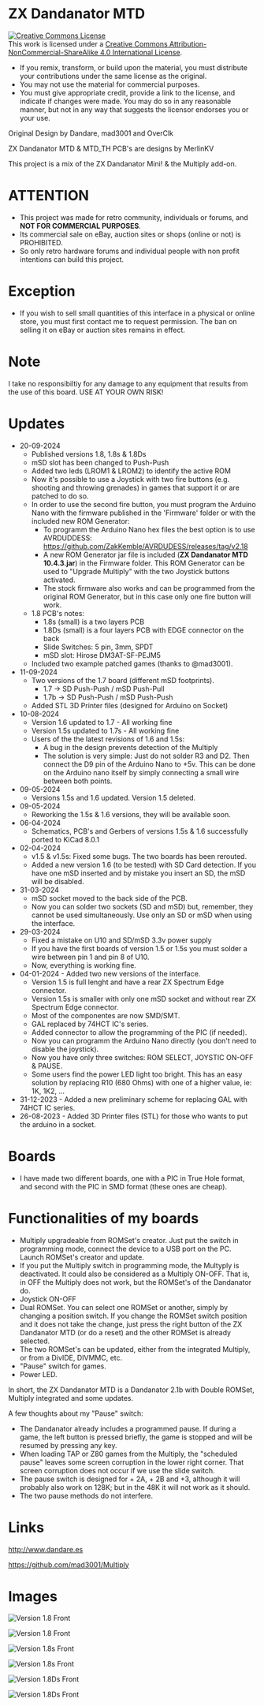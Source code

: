 # ZX Dandanator MTD

<a rel="license" href="http://creativecommons.org/licenses/by-nc-sa/4.0/"><img alt="Creative Commons License" style="border-width:0" src="https://i.creativecommons.org/l/by-nc-sa/4.0/88x31.png" /></a><br />This work is licensed under a <a rel="license" href="http://creativecommons.org/licenses/by-nc-sa/4.0/">Creative Commons Attribution-NonCommercial-ShareAlike 4.0 International License</a>.

* If you remix, transform, or build upon the material, you must distribute your contributions under the same license as the original.
* You may not use the material for commercial purposes.
* You must give appropriate credit, provide a link to the license, and indicate if changes were made. You may do so in any reasonable manner, but not in any way that suggests the licensor endorses you or your use.

Original Design by Dandare, mad3001 and OverClk

ZX Dandanator MTD & MTD_TH PCB's are designs by MerlinKV

This project is a mix of the ZX Dandanator Mini! & the Multiply add-on.

# ATTENTION

   - This project was made for retro community, individuals or forums, and **NOT FOR COMMERCIAL PURPOSES**.
   - Its commercial sale on eBay, auction sites or shops (online or not) is PROHIBITED.
   - So only retro hardware forums and individual people with non profit intentions can build this project.

# Exception

  - If you wish to sell small quantities of this interface in a physical or online store, you must first contact me to request permission. The ban on selling it on eBay or auction sites remains in effect.

# Note

I take no responsibiltiy for any damage to any equipment that results from the use of this board.
USE AT YOUR OWN RISK!

# Updates

* 20-09-2024
  - Published versions 1.8, 1.8s & 1.8Ds
  - mSD slot has been changed to Push-Push
  - Added two leds (LROM1 & LROM2) to identify the active ROM
  - Now it's possible to use a Joystick with two fire buttons (e.g. shooting and throwing grenades) in games that support it or are patched to do so.
  - In order to use the second fire button, you must program the Arduino Nano with the firmware published in the 'Firmware' folder or with the included new ROM Generator:
    * To programm the Arduino Nano hex files the best option is to use AVRDUDDESS: https://github.com/ZakKemble/AVRDUDESS/releases/tag/v2.18
    * A new ROM Generator jar file is included (**ZX Dandanator MTD 10.4.3.jar**) in the Firmware folder. This ROM Generator can be used to "Upgrade Multiply" with the two Joystick buttons activated.
    * The stock firmware also works and can be programmed from the original ROM Generator, but in this case only one fire button will work.
  - 1.8 PCB's notes:
    * 1.8s (small) is a two layers PCB
    * 1.8Ds (small) is a four layers PCB with EDGE connector on the back
    * Slide Switches: 5 pin, 3mm, SPDT
    * mSD slot: Hirose DM3AT-SF-PEJM5
  - Included two example patched games (thanks to @mad3001).
* 11-09-2024
  - Two versions of the 1.7 board (different mSD footprints).
    * 1.7 -> SD Push-Push / mSD Push-Pull
    * 1.7b -> SD Push-Push / mSD Push-Push
  - Added STL 3D Printer files (designed for Arduino on Socket)
* 10-08-2024
   - Version 1.6 updated to 1.7 - All working fine
   - Version 1.5s updated to 1.7s - All working fine
   - Users of the the latest revisions of 1.6 and 1.5s:
     * A bug in the design prevents detection of the Multiply
     * The solution is very simple: Just do not solder R3 and D2. Then connect the D9 pin of the Arduino Nano to +5v. This can be done on the Arduino nano itself by simply connecting a small wire between both points.
* 09-05-2024
   - Versions 1.5s and 1.6 updated. Version 1.5 deleted.
* 09-05-2024
   - Reworking the 1.5s & 1.6 versions, they will be available soon.
* 06-04-2024
   - Schematics, PCB's and Gerbers of versions 1.5s & 1.6 successfully ported to KiCad 8.0.1
* 02-04-2024
   - v1.5 & v1.5s: Fixed some bugs. The two boards has been rerouted.
   - Added a new version 1.6 (to be tested) with SD Card detection. If you have one mSD inserted and by mistake you insert an SD, the mSD will be disabled.
* 31-03-2024
   - mSD socket moved to the back side of the PCB.
   - Now you can solder two sockets (SD and mSD) but, remember, they cannot be used simultaneously. Use only an SD or mSD when using the interface.
* 29-03-2024
   - Fixed a mistake on U10 and SD/mSD 3.3v power supply
   - If you have the first boards of version 1.5 or 1.5s you must solder a wire between pin 1 and pin 8 of U10.
   - Now, everything is working fine. 
* 04-01-2024 - Added two new versions of the interface.
   - Version 1.5 is full lenght and have a rear ZX Spectrum Edge connector.
   - Version 1.5s is smaller with only one mSD socket and without rear ZX Spectrum Edge connector.
   - Most of the componentes are now SMD/SMT.
   - GAL replaced by 74HCT IC's series.
   - Added connector to allow the programming of the PIC (if needed).
   - Now you can programm the Arduino Nano directly (you don't need to disable the joystick).
   - Now you have only three switches: ROM SELECT, JOYSTIC ON-OFF & PAUSE.
   - Some users find the power LED light too bright. This has an easy solution by replacing R10 (680 Ohms) with one of a higher value, ie: 1K, 1K2, ...
* 31-12-2023 - Added a new preliminary scheme for replacing GAL with 74HCT IC series.
* 26-08-2023 - Added 3D Printer files (STL) for those who wants to put the arduino in a socket.

# Boards

* I have made two different boards, one with a PIC in True Hole format, and second with the PIC in SMD format (these ones are cheap).

# Functionalities of my boards

* Multiply upgradeable from ROMSet's creator. Just put the switch in programming mode, connect the device to a USB port on the PC. Launch ROMSet's creator and update.
* If you put the Multiply switch in programming mode, the Multyply is deactivated. It could also be considered as a Multiply ON-OFF. That is, in OFF the Multiply does not work, but the ROMSet's of the Dandanator do.
* Joystick ON-OFF
* Dual ROMSet. You can select one ROMSet or another, simply by changing a position switch. If you change the ROMSet switch position and it does not take the change, just press the right button of the ZX Dandanator MTD (or do a reset) and the other ROMSet is already selected.
* The two ROMSet's can be updated, either from the integrated Multiply, or from a DivIDE, DIVMMC, etc.
* "Pause" switch for games.
* Power LED.

In short, the ZX Dandanator MTD is a Dandanator 2.1b with Double ROMSet, Multiply integrated and some updates.

A few thoughts about my "Pause" switch:

* The Dandanator already includes a programmed pause. If during a game, the left button is pressed briefly, the game is stopped and will be resumed by pressing any key.
* When loading TAP or Z80 games from the Multiply, the "scheduled pause" leaves some screen corruption in the lower right corner. That screen corruption does not occur if we use the slide switch.
* The pause switch is designed for + 2A, + 2B and +3, although it will probably also work on 128K; but in the 48K it will not work as it should.
* The two pause methods do not interfere.

# Links

http://www.dandare.es

https://github.com/mad3001/Multiply

# Images

![Version 1.8 Front](https://github.com/merlinkv/ZX_Dandanator_MTD/blob/main/ZX_Dandanator_MTD_1_8_Front.jpg)

![Version 1.8 Front](https://github.com/merlinkv/ZX_Dandanator_MTD/blob/main/ZX_Dandanator_MTD_1_8_Back.jpg)

![Version 1.8s Front](https://github.com/merlinkv/ZX_Dandanator_MTD/blob/main/ZX_Dandanator_MTD_1_8s_Front.jpg)

![Version 1.8s Front](https://github.com/merlinkv/ZX_Dandanator_MTD/blob/main/ZX_Dandanator_MTD_1_8s_Back.jpg)

![Version 1.8Ds Front](https://github.com/merlinkv/ZX_Dandanator_MTD/blob/main/ZX_Dandanator_MTD_1_8Ds_Front.jpg)

![Version 1.8Ds Front](https://github.com/merlinkv/ZX_Dandanator_MTD/blob/main/ZX_Dandanator_MTD_1_8Ds_Back.jpg)


